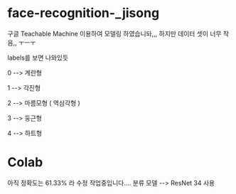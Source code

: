 # face-recognition-_jisong
구글 Teachable Machine 이용하여 모델링 하였습니돠,,, 
하지만 데이터 셋이 너무 작음,, ㅜㅡㅜ



labels를 보면 나와있듯 



0 --> 계란형 

1 --> 각진형 

2 --> 마름모형 ( 역삼각형 ) 

3 --> 둥근형  

4 --> 하트형 
 


# Colab
아직 정확도는 61.33% 라 수정 작업중입니다....
분류 모델 --> ResNet 34 사용 
